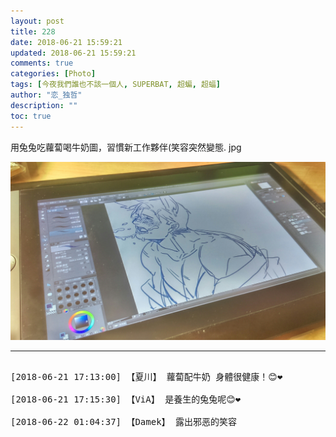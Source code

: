 ```yaml
---
layout: post
title: 228
date: 2018-06-21 15:59:21
updated: 2018-06-21 15:59:21
comments: true
categories: [Photo]
tags: [今夜我們誰也不該一個人, SUPERBAT, 超蝙, 超蝠]
author: "恋_独哲"
description: ""
toc: true
---
```


<p dir="ltr"  >用兔兔吃蘿蔔喝牛奶圖，習慣新工作夥伴(笑容突然變態. jpg</p>

![](https://raw.githubusercontent.com/alicewish/maple50821/master/img_YW5MWVN1NEpoZFZkbk5KOVlwUEhnQTZKUy85Z0ZvQnhVQkorNS9Kb2pTcFFUeXBrTnRMVVNBPT0.jpg)

---

<pre>

[2018-06-21 17:13:00] 【夏川】 蘿蔔配牛奶 身體很健康！😊❤

[2018-06-21 17:15:30] 【ViA】 是養生的兔兔呢😊❤

[2018-06-22 01:04:37] 【Damek】 露出邪恶的笑容

</pre>
